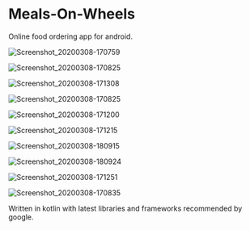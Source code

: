 # Meals-On-Wheels

Online food ordering app for android.

![Screenshot_20200308-170759](https://user-images.githubusercontent.com/28972052/76162754-8c805300-6166-11ea-8238-c7df41ffb06d.jpeg)

![Screenshot_20200308-170825](https://user-images.githubusercontent.com/28972052/76162786-b2a5f300-6166-11ea-9702-f1dd7250dda7.jpeg)

![Screenshot_20200308-171308](https://user-images.githubusercontent.com/28972052/76162799-d10bee80-6166-11ea-8b4d-c743dc1f96bc.jpeg)

![Screenshot_20200308-170825](https://user-images.githubusercontent.com/28972052/76162867-51325400-6167-11ea-9989-d1f34dee2456.jpeg)

![Screenshot_20200308-171200](https://user-images.githubusercontent.com/28972052/76162884-8a6ac400-6167-11ea-9a25-82e63e2adb8b.jpeg)

![Screenshot_20200308-171215](https://user-images.githubusercontent.com/28972052/76162893-a1111b00-6167-11ea-946c-70d74f1359a4.jpeg)

![Screenshot_20200308-180915](https://user-images.githubusercontent.com/28972052/76162969-3e6c4f00-6168-11ea-9286-c8616f674b2c.jpeg)

![Screenshot_20200308-180924](https://user-images.githubusercontent.com/28972052/76162980-5b088700-6168-11ea-8679-51b289be1be9.jpeg)

![Screenshot_20200308-171251](https://user-images.githubusercontent.com/28972052/76163001-8f7c4300-6168-11ea-9a27-34469ebc132e.jpeg)

![Screenshot_20200308-170835](https://user-images.githubusercontent.com/28972052/76163011-9e62f580-6168-11ea-9d7a-0b5ff2c4b4b5.jpeg)


Written in kotlin with latest libraries and frameworks recommended by google.
